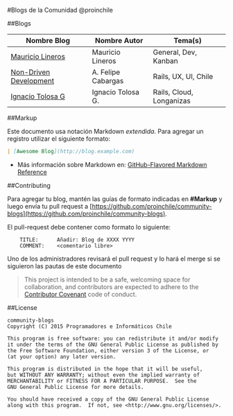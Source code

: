 #Blogs de la Comunidad @proinchile

##Blogs

| Nombre Blog                                                                    | Nombre Autor           | Tema(s)                  |
| ------------------------------------------------------------------------------ | ---------------------- | ------------------------ |
| [Mauricio Lineros](http://www.mauriciolineros.cl)                              | Mauricio Lineros       | General, Dev, Kanban     |
| [Non-Driven Development](http://blog.nondrivendevelopment.com)                 | A. Felipe Cabargas     | Rails, UX, UI, Chile     |
| [Ignacio Tolosa G](http://itolosa.github.io)                                   | Ignacio Tolosa G.      | Rails, Cloud, Longanizas |

##Markup

Este documento usa notación Markdown *extendida*. Para agregar un registro utilizar el siguiente formato:

```markdown
| [Awesome Blog](http://blog.example.com)                                        | John Doe               | Rails, UX                |
```

+ Más información sobre Markdown en: [GitHub-Flavored Markdown Reference](https://help.github.com/articles/github-flavored-markdown/)

##Contributing

Para agregar tu blog, mantén las guías de formato indicadas en **#Markup** y luego envía tu pull request a [https://github.com/proinchile/community-blogs](https://github.com/proinchile/community-blogs).

El pull-request debe contener como formato lo siguiente:

```text
	TITLE:		Añadir: Blog de XXXX YYYY
	COMMENT:	<comentario libre>
```

Uno de los administradores revisará el pull request y lo hará el merge si se siguieron las pautas de este documento

> This project is intended to be a safe, welcoming space for collaboration, and contributors are expected to adhere to the [Contributor Covenant](http://contributor-covenant.org/) code of conduct.

##License

```
community-blogs
Copyright (C) 2015 Programadores e Informáticos Chile

This program is free software: you can redistribute it and/or modify
it under the terms of the GNU General Public License as published by
the Free Software Foundation, either version 3 of the License, or
(at your option) any later version.

This program is distributed in the hope that it will be useful,
but WITHOUT ANY WARRANTY; without even the implied warranty of
MERCHANTABILITY or FITNESS FOR A PARTICULAR PURPOSE.  See the
GNU General Public License for more details.

You should have received a copy of the GNU General Public License
along with this program.  If not, see <http://www.gnu.org/licenses/>.

```
